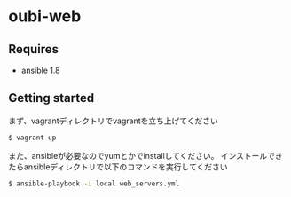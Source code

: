 oubi-web
=================

## Requires

* ansible 1.8

## Getting started

まず、vagrantディレクトリでvagrantを立ち上げてください

  ```bash
  $ vagrant up
  ```

また、ansibleが必要なのでyumとかでinstallしてください。
インストールできたらansibleディレクトリで以下のコマンドを実行してください

  ```bash
  $ ansible-playbook -i local web_servers.yml
  ```

